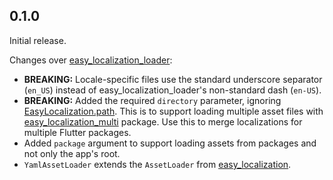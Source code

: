## 0.1.0

Initial release.

Changes over [easy_localization_loader](https://pub.dev/packages/easy_localization_loader):
* **BREAKING:** Locale-specific files use the standard underscore separator (`en_US`) instead of
  easy_localization_loader's non-standard dash (`en-US`).
* **BREAKING:** Added the required `directory` parameter, ignoring
  [EasyLocalization.path](https://pub.dev/documentation/easy_localization/latest/easy_localization/EasyLocalization/path.html).
  This is to support loading multiple asset files with [easy_localization_multi](https://pub.dev/packages/easy_localization_multi) package.
  Use this to merge localizations for multiple Flutter packages.
* Added `package` argument to support loading assets from packages and not only the app's root.
* `YamlAssetLoader` extends the `AssetLoader` from [easy_localization](https://pub.dev/packages/easy_localization).
